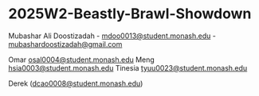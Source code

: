 # 2025W2-Beastly-Brawl-Showdown
Mubashar Ali Doostizadah - mdoo0013@student.monash.edu - mubashardoostizadah@gmail.com

Omar osal0004@student.monash.edu
Meng hsia0003@student.monash.edu
Tinesia tyuu0023@student.monash.edu



Derek (dcao0008@student.monash.edu)